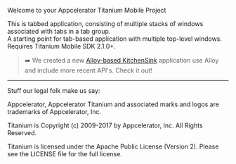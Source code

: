 Welcome to your Appcelerator Titanium Mobile Project

This is tabbed application, consisting of multiple stacks of windows associated with tabs in a tab group.  
A starting point for tab-based application with multiple top-level windows. Requires Titanium Mobile SDK 2.1.0+.

> ➡️ We created a new [Alloy-based KitchenSink](https://github.com/appcelerator/kitchensink-v2) application use Alloy and include more recent API's. Check it out!

----------------------------------
Stuff our legal folk make us say:

Appcelerator, Appcelerator Titanium and associated marks and logos are 
trademarks of Appcelerator, Inc. 

Titanium is Copyright (c) 2009-2017 by Appcelerator, Inc. All Rights Reserved.

Titanium is licensed under the Apache Public License (Version 2). Please
see the LICENSE file for the full license.
